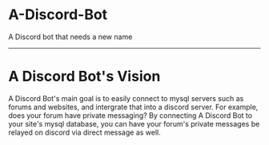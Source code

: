# A-Discord-Bot
A Discord bot that needs a new name

-------------------------
# A Discord Bot's Vision <br>
A Discord Bot's main goal is to easily connect to mysql servers such as forums and websites, and intergrate that into a discord server. For example, does your forum have private messaging? By connecting A Discord Bot to your site's mysql database, you can have your forum's private messages be relayed on discord via direct message as well.
